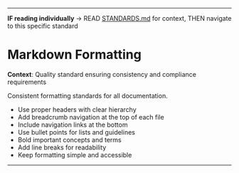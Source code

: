 
---

**IF reading individually** → READ [STANDARDS.md](../STANDARDS.md#technical-standards) for context, THEN navigate to this specific standard


# Markdown Formatting

**Context**: Quality standard ensuring consistency and compliance requirements



Consistent formatting standards for all documentation.

- Use proper headers with clear hierarchy
- Add breadcrumb navigation at the top of each file
- Include navigation links at the bottom
- Use bullet points for lists and guidelines
- Bold important concepts and terms
- Add line breaks for readability
- Keep formatting simple and accessible

---
